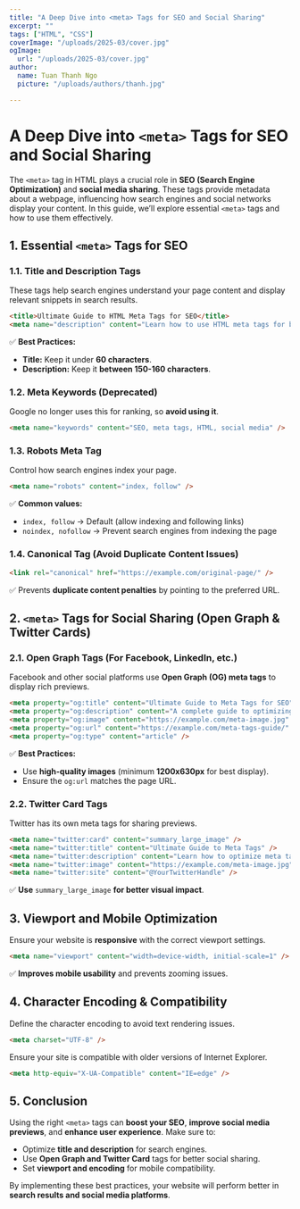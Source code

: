 ```yaml
---
title: "A Deep Dive into <meta> Tags for SEO and Social Sharing"
excerpt: ""
tags: ["HTML", "CSS"]
coverImage: "/uploads/2025-03/cover.jpg"
ogImage:
  url: "/uploads/2025-03/cover.jpg"
author:
  name: Tuan Thanh Ngo
  picture: "/uploads/authors/thanh.jpg"

---
```


# A Deep Dive into `<meta>` Tags for SEO and Social Sharing

The `<meta>` tag in HTML plays a crucial role in **SEO (Search Engine Optimization)** and **social media sharing**. These tags provide metadata about a webpage, influencing how search engines and social networks display your content. In this guide, we’ll explore essential `<meta>` tags and how to use them effectively.

## 1. Essential `<meta>` Tags for SEO

### 1.1. Title and Description Tags
These tags help search engines understand your page content and display relevant snippets in search results.

```html
<title>Ultimate Guide to HTML Meta Tags for SEO</title>
<meta name="description" content="Learn how to use HTML meta tags for better SEO and social media sharing." />
```

✅ **Best Practices:**
- **Title:** Keep it under **60 characters**.
- **Description:** Keep it **between 150-160 characters**.

### 1.2. Meta Keywords (Deprecated)
Google no longer uses this for ranking, so **avoid using it**.
```html
<meta name="keywords" content="SEO, meta tags, HTML, social media" />
```

### 1.3. Robots Meta Tag
Control how search engines index your page.
```html
<meta name="robots" content="index, follow" />
```
✅ **Common values:**
- `index, follow` → Default (allow indexing and following links)
- `noindex, nofollow` → Prevent search engines from indexing the page

### 1.4. Canonical Tag (Avoid Duplicate Content Issues)
```html
<link rel="canonical" href="https://example.com/original-page/" />
```
✅ Prevents **duplicate content penalties** by pointing to the preferred URL.

## 2. `<meta>` Tags for Social Sharing (Open Graph & Twitter Cards)

### 2.1. Open Graph Tags (For Facebook, LinkedIn, etc.)
Facebook and other social platforms use **Open Graph (OG) meta tags** to display rich previews.

```html
<meta property="og:title" content="Ultimate Guide to Meta Tags for SEO" />
<meta property="og:description" content="A complete guide to optimizing HTML meta tags for SEO and social media." />
<meta property="og:image" content="https://example.com/meta-image.jpg" />
<meta property="og:url" content="https://example.com/meta-tags-guide/" />
<meta property="og:type" content="article" />
```
✅ **Best Practices:**
- Use **high-quality images** (minimum **1200x630px** for best display).
- Ensure the `og:url` matches the page URL.

### 2.2. Twitter Card Tags
Twitter has its own meta tags for sharing previews.

```html
<meta name="twitter:card" content="summary_large_image" />
<meta name="twitter:title" content="Ultimate Guide to Meta Tags" />
<meta name="twitter:description" content="Learn how to optimize meta tags for SEO and social media." />
<meta name="twitter:image" content="https://example.com/meta-image.jpg" />
<meta name="twitter:site" content="@YourTwitterHandle" />
```
✅ **Use** `summary_large_image` **for better visual impact**.

## 3. Viewport and Mobile Optimization
Ensure your website is **responsive** with the correct viewport settings.
```html
<meta name="viewport" content="width=device-width, initial-scale=1" />
```
✅ **Improves mobile usability** and prevents zooming issues.

## 4. Character Encoding & Compatibility
Define the character encoding to avoid text rendering issues.
```html
<meta charset="UTF-8" />
```
Ensure your site is compatible with older versions of Internet Explorer.
```html
<meta http-equiv="X-UA-Compatible" content="IE=edge" />
```

## 5. Conclusion
Using the right `<meta>` tags can **boost your SEO**, **improve social media previews**, and **enhance user experience**. Make sure to:
- Optimize **title and description** for search engines.
- Use **Open Graph and Twitter Card** tags for better social sharing.
- Set **viewport and encoding** for mobile compatibility.

By implementing these best practices, your website will perform better in **search results and social media platforms**.


